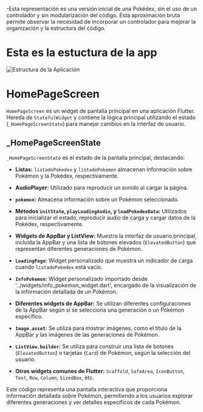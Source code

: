 -Esta representación es una versión inicial de una Pokédex, sin el uso de un controlador y sin modularización del código. Esta aproximación bruta permite observar la necesidad de incorporar un controlador para mejorar la organización y la estructura del código.

# Esta es la estuctura de la app

![Estructura de la Aplicación](https://cdn.discordapp.com/attachments/1173755894958395393/1174783340830797824/DIAGRAMA.drawio_1.png?ex=6568d93e&is=6556643e&hm=472dccf43c7881eb19d1403d65feb169fc48176008e1b62bcada198c45099407&raw=true)

# HomePageScreen

`HomePageScreen` es un widget de pantalla principal en una aplicación Flutter. Hereda de `StatefulWidget` y contiene la lógica principal utilizando el estado (`_HomePageScreenState`) para manejar cambios en la interfaz de usuario.

## _HomePageScreenState

`_HomePageScreenState` es el estado de la pantalla principal, destacando:

- **Listas:** `listadoPokedex` y `listadoPokemon` almacenan información sobre Pokémon y la Pokédex, respectivamente.

- **AudioPlayer:** Utilizado para reproducir un sonido al cargar la página.

- **`pokemon`:** Almacena información sobre un Pokémon seleccionado.

- **Métodos `initState`, `playLoadingAudio`, y `loadPokedexData`:** Utilizados para inicializar el estado, reproducir audio de carga y cargar datos de la Pokédex, respectivamente.

- **Widgets de AppBar y ListView:** Muestra la interfaz de usuario principal, incluida la AppBar y una lista de botones elevados (`ElevatedButton`) que representan diferentes generaciones de Pokémon.

- **`LoadingPage`:** Widget personalizado que muestra un indicador de carga cuando `listadoPokedex` está vacío.

- **`InfoPokemon`:** Widget personalizado importado desde '../widgets/info_pokemon_widget.dart', encargado de la visualización de la información detallada de un Pokémon.

- **Diferentes widgets de AppBar:** Se utilizan diferentes configuraciones de la AppBar según si se selecciona una generación o un Pokémon específico.

- **`Image.asset`:** Se utiliza para mostrar imágenes, como el título de la AppBar y las imágenes de las generaciones de Pokémon.

- **`ListView.builder`:** Se utiliza para construir una lista de botones (`ElevatedButton`) o tarjetas (`Card`) de Pokémon, según la selección del usuario.

- **Otras widgets comunes de Flutter:** `Scaffold`, `SafeArea`, `IconButton`, `Text`, `Row`, `Column`, `SizedBox`, etc.

Este código representa una pantalla interactiva que proporciona información detallada sobre Pokémon, permitiendo a los usuarios explorar diferentes generaciones y ver detalles específicos de cada Pokémon.
